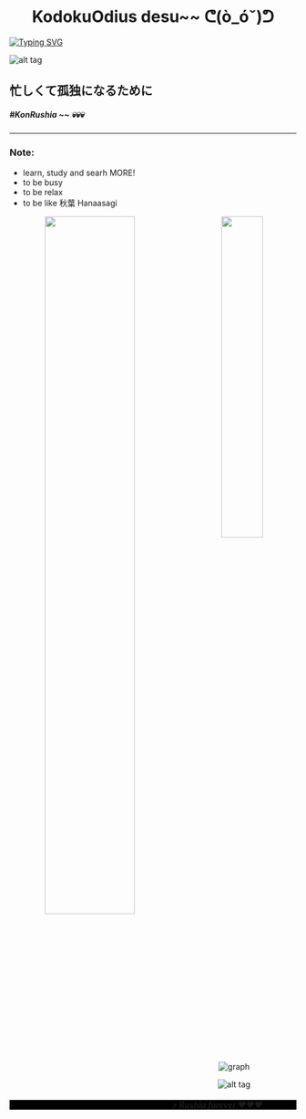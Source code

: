 <h1 align="center"> KodokuOdius desu~~ ᕦ(ò_óˇ)ᕤ </h1>

[![Typing SVG](https://readme-typing-svg.herokuapp.com?color=d90000a5&lines=The+very+fresh+coder)](https://git.io/typing-svg)

![alt tag](https://www.codewars.com/users/KodokuOdius/badges/micro)

<h2> 忙しくて孤独になるために </h2>
<h5> #KonRushia ~~ 💀💀💀 </h5>
<hr>
<h3> Note: </h3>
<ul>
    <li> learn, study and searh MORE! </li>
    <li> to be busy </li>
    <li> to be relax </li>
    <li> to be like 秋葉 Hanaasagi </li>
</ul>

<div align="center" style="margin-top: 5px">

 <img align="left" width="56%" src="https://github-readme-stats.vercel.app/api?username=KodokuOdius&count_private=true&show_icons=true&include_all_commits=true&hide_border=true&card_width=275&card_width=400&bg_color=000000&title_color=d90000a5&text_color=fff">

 <img align="right" width="38%" src="https://cheesits456-readme-stats.vercel.app/api/top-langs?username=KodokuOdius&hide_border=true&layout=compact&card_width=275&card_width=400&bg_color=000000&title_color=d90000a5&text_color=fff">

 ![graph](https://activity-graph.herokuapp.com/graph?username=KodokuOdius&color=ff0000a2&bg_color=000000&hide_border=true&area=true)
</div>

<div align='center'>

![alt tag](https://c.tenor.com/PA93gcnU4oUAAAAC/gochuumon-dance-anime-dance.gif)
</div>

<h5 style="background-color: #000000"> > Rushia forever ❤❤❤ </h5>


